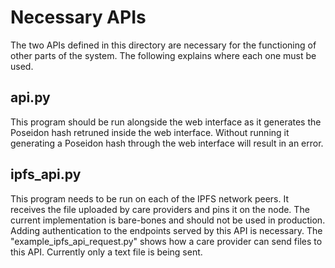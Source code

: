 # Necessary APIs

The two APIs defined in this directory are necessary for the functioning of other parts of the system. The following explains where each one must be used.

## api.py

This program should be run alongside the web interface as it generates the Poseidon hash retruned inside the web interface. Without running it generating a Poseidon hash through the web interface will result in an error.

## ipfs_api.py

This program needs to be run on each of the IPFS network peers. It receives the file uploaded by care providers and pins it on the node. The current implementation is bare-bones and should not be used in production. Adding authentication to the endpoints served by this API is necessary. The "example_ipfs_api_request.py" shows how a care provider can send files to this API. Currently only a text file is being sent.
